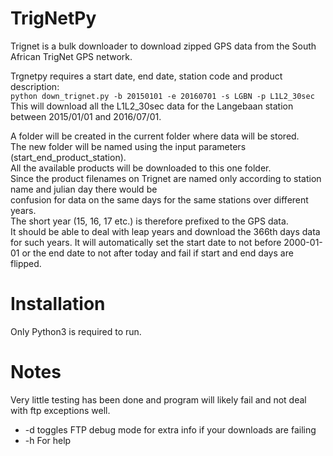 # TrigNetPy
Trignet is a bulk downloader to download zipped GPS data from the South African TrigNet GPS network.

Trgnetpy requires a start date, end date, station code and product description:  
`python down_trignet.py -b 20150101 -e 20160701 -s LGBN -p L1L2_30sec`  
This will download all the L1L2_30sec data for the Langebaan station between 2015/01/01 and 2016/07/01.

A folder will be created in the current folder where data will be stored.  
The new folder will be named using the input parameters (start_end_product_station).  
All the available products will be downloaded to this one folder.  
Since the product filenames on Trignet are named only according to station name and julian day there would be  
confusion for data on the same days for the same stations over different years.  
The short year (15, 16, 17 etc.) is therefore prefixed to the GPS data.  
It should be able to deal with leap years and download the 366th days data for such years.
It will automatically set the start date to not before 2000-01-01 or the end date to not after today and fail if start and end days are flipped.

# Installation
Only Python3 is required to run.

# Notes 
Very little testing has been done and program will likely fail and not deal with ftp exceptions well.  
*  -d toggles FTP debug mode for extra info if your downloads are failing  
*  -h For help  
